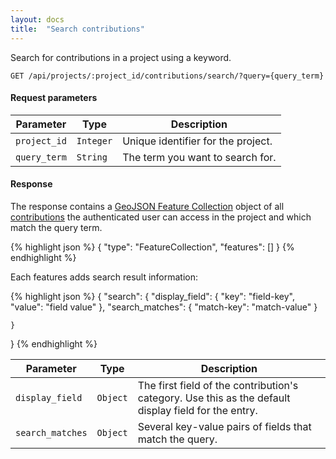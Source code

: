 ```yaml
---
layout: docs
title:  "Search contributions"
---
```


Search for contributions in a project using a keyword.

``````
GET /api/projects/:project_id/contributions/search/?query={query_term}
``````

#### Request parameters

Parameter         | Type        | Description
------------------|-------------|--------------------------------------
`project_id`      | `Integer`   | Unique identifier for the project.
`query_term`      | `String`    | The term you want to search for.

#### Response

The response contains a [GeoJSON Feature Collection](http://geojson.org/geojson-spec.html#feature-collection-objects) object of all [contributions](contribution-response.html) the authenticated user can access in the project and which match the query term.

{% highlight json %}
{
    "type": "FeatureCollection",
    "features": []
}
{% endhighlight %}

Each features adds search result information:

{% highlight json %}
{
    "search": {
        "display_field": {
            "key": "field-key",
            "value": "field value"
        },
        "search_matches": {
            "match-key": "match-value"
        }

    }
}
{% endhighlight %}

Parameter           | Type        | Description
--------------------|-------------|---------------------------------------------------------------------------------------
`display_field`     | `Object`    | The first field of the contribution's category. Use this as the default display field for the entry.
`search_matches`    | `Object`    | Several key-value pairs of fields that match the query.
